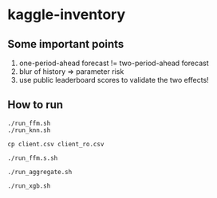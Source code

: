 # kaggle-inventory

## Some important points

1. one-period-ahead forecast != two-period-ahead forecast
2. blur of history => parameter risk
3. use public leaderboard scores to validate the two effects!

## How to run
```
./run_ffm.sh
./run_knn.sh

cp client.csv client_ro.csv

./run_ffm.s.sh

./run_aggregate.sh

./run_xgb.sh
```
